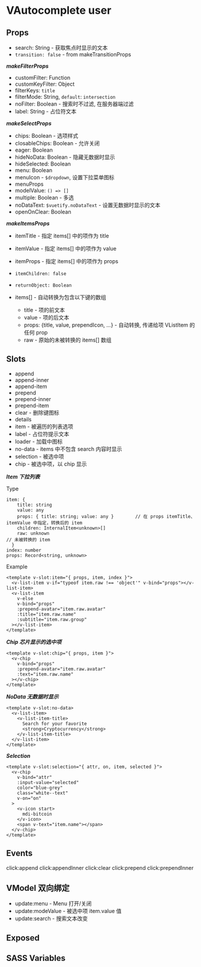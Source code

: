 # VAutocomplete user

## Props

- search: String - 获取焦点时显示的文本
- `transition: false` - from makeTransitionProps

***makeFilterProps***

- customFilter: Function
- customKeyFilter: Object
- filterKeys: `title`
- filterMode: String, `default`: `intersection`
- noFilter: Boolean - 搜索时不过滤, 在服务器端过滤
- label: String - 占位符文本

***makeSelectProps***

- chips: Boolean - 选项样式
- closableChips: Boolean - 允许关闭
- eager: Boolean
- hideNoData: Boolean - 隐藏无数据时显示
- hideSelected: Boolean
- menu: Boolean
- menuIcon - `$dropdown`, 设置下拉菜单图标
- menuProps
- modelValue: `() => []`
- multiple: Boolean - 多选
- noDataText: `$vuetify.noDataText` - 设置无数据时显示的文本
- openOnClear: Boolean

***makeItemsProps***

- itemTitle - 指定 items[] 中的项作为 title
- itemValue - 指定 items[] 中的项作为 value
- itemProps - 指定 items[] 中的项作为 props
- `itemChildren: false`
- `returnObject: Boolean`

- items[] - 自动转换为包含以下键的数组
	+ title - 项的前文本
	+ value - 项的后文本
	+ props: {title, value, prependIcon, ...} - 自动转换, 传递给项 VListItem 的任何 prop
	+ raw - 原始的未被转换的 items[] 数组

## Slots

- append
- append-inner
- append-item
- prepend
- prepend-inner
- prepend-item
- clear - 删除键图标
- details
- item - 被遍历的列表选项
- label - 占位符提示文本
- loader - 加载中图标
- no-data - items 中不包含 search 内容时显示
- selection - 被选中项
- chip - 被选中项，以 chip 显示

***Item 下拉列表***

Type

	item: {
	    title: string
	    value: any
	    props: { title: string; value: any }		// 在 props itemTitle、itemValue 中指定，转换后的 item
	    children: InternalItem<unknown>[]
	    raw: unknown														// 未被转换的 item
	  }
	index: number
	props: Record<string, unknown>

Example

	<template v-slot:item="{ props, item, index }">
	  <v-list-item v-if="typeof item.raw !== 'object'" v-bind="props"></v-list-item>
	  <v-list-item
	    v-else
	    v-bind="props"
	    :prepend-avatar="item.raw.avatar"
	    :title="item.raw.name"
	    :subtitle="item.raw.group"
	  ></v-list-item>
	</template>	

***Chip 芯片显示的选中项***

	<template v-slot:chip="{ props, item }">
	  <v-chip
	    v-bind="props"
	    :prepend-avatar="item.raw.avatar"
	    :text="item.raw.name"
	  ></v-chip>
	</template>	

***NoData 无数据时显示***

	<template v-slot:no-data>
	  <v-list-item>
	    <v-list-item-title>
	      Search for your favorite
	      <strong>Cryptocurrency</strong>
	    </v-list-item-title>
	  </v-list-item>
	</template>

***Selection***

	<template v-slot:selection="{ attr, on, item, selected }">
	  <v-chip
	    v-bind="attr"
	    :input-value="selected"
	    color="blue-grey"
	    class="white--text"
	    v-on="on"
	  >
	    <v-icon start>
	      mdi-bitcoin
	    </v-icon>
	    <span v-text="item.name"></span>
	  </v-chip>
	</template>

## Events

click:append
click:appendInner
click:clear
click:prepend
click:prependInner

## VModel 双向绑定

- update:menu - Menu 打开/关闭
- update:modeValue - 被选中项 item.value 值
- update:search - 搜索文本改变

## Exposed

## SASS Variables